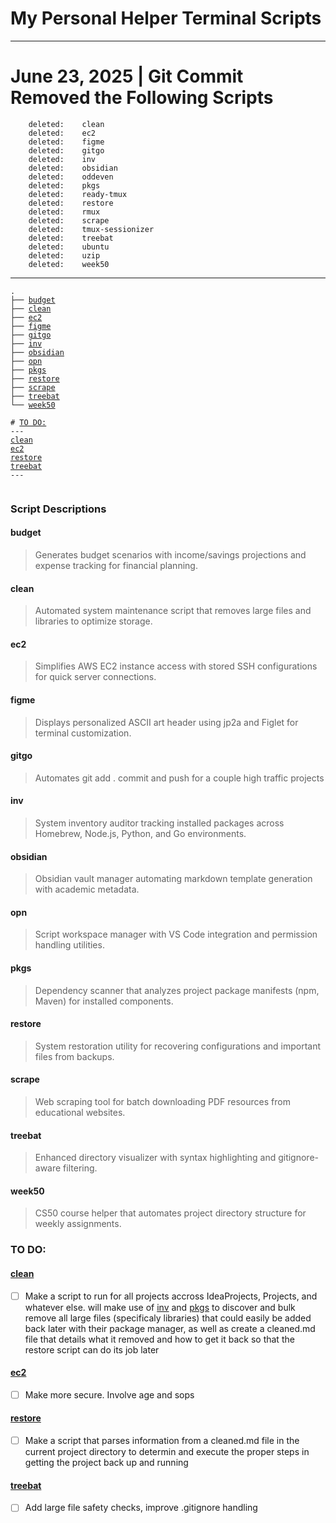 # My Personal Helper Terminal Scripts

---

# June 23, 2025 | Git Commit Removed the Following Scripts
        deleted:    clean
        deleted:    ec2
        deleted:    figme
        deleted:    gitgo
        deleted:    inv
        deleted:    obsidian
        deleted:    oddeven
        deleted:    pkgs
        deleted:    ready-tmux
        deleted:    restore
        deleted:    rmux
        deleted:    scrape
        deleted:    tmux-sessionizer
        deleted:    treebat
        deleted:    ubuntu
        deleted:    uzip
        deleted:    week50

---

[//]: # (Tree with anchor links - use HTML to preserve formatting)
<pre class="highlight"><code>.
├── <a href="#budget">budget</a>
├── <a href="#clean">clean</a>
├── <a href="#ec2">ec2</a>
├── <a href="#figme">figme</a>
├── <a href="#gitgo">gitgo</a>
├── <a href="#inv">inv</a>
├── <a href="#obsidian">obsidian</a>
├── <a href="#opn">opn</a>
├── <a href="#pkgs">pkgs</a>
├── <a href="#restore">restore</a>
├── <a href="#scrape">scrape</a>
├── <a href="#treebat">treebat</a>
└── <a href="#week50">week50</a>

# </span><a href="#todo">TO DO:</a>
---
<a href="#clean">clean</a>
<a href="#todo-ec2">ec2</a>
<a href="#restore">restore</a>
<a href="#todo-treebat">treebat</a>
---

</code></pre>

### Script Descriptions

#### budget
> Generates budget scenarios with income/savings projections and expense tracking for financial planning.

#### clean
> Automated system maintenance script that removes large files and libraries to optimize storage.

#### ec2
> Simplifies AWS EC2 instance access with stored SSH configurations for quick server connections.

#### figme
> Displays personalized ASCII art header using jp2a and Figlet for terminal customization.

#### gitgo
> Automates git add . commit and push for a couple high traffic projects

#### inv
> System inventory auditor tracking installed packages across Homebrew, Node.js, Python, and Go environments.

#### obsidian
> Obsidian vault manager automating markdown template generation with academic metadata.

#### opn
> Script workspace manager with VS Code integration and permission handling utilities.

#### pkgs
> Dependency scanner that analyzes project package manifests (npm, Maven) for installed components.

#### restore
> System restoration utility for recovering configurations and important files from backups.

#### scrape
> Web scraping tool for batch downloading PDF resources from educational websites.

#### treebat
> Enhanced directory visualizer with syntax highlighting and gitignore-aware filtering.

#### week50
> CS50 course helper that automates project directory structure for weekly assignments.

### <span id="todo"></span>TO DO:

#### <span id="clean"></span><a href="#clean">clean</a>
- [ ] Make a script to run for all projects accross IdeaProjects, Projects, and whatever else. will make use of <a href="#inv">inv</a> and <a href="#pkgs">pkgs</a> to discover and bulk remove all large files (specificaly libraries) that could easily be added back later with their package manager, as well as create a cleaned.md file that details what it removed and how to get it back so that the restore script can do its job later

#### <span id="todo-ec2"></span><a href="#ec2">ec2</a>
- [ ] Make more secure. Involve age and sops

#### <span id="restore"></span><a href="#restore">restore</a>
- [ ] Make a script that parses information from a cleaned.md file in the current project directory to determin and execute the proper steps in getting the project back up and running

#### <span id="todo-treebat"></span><a href="#treebat">treebat</a>
- [ ] Add large file safety checks, improve .gitignore handling
